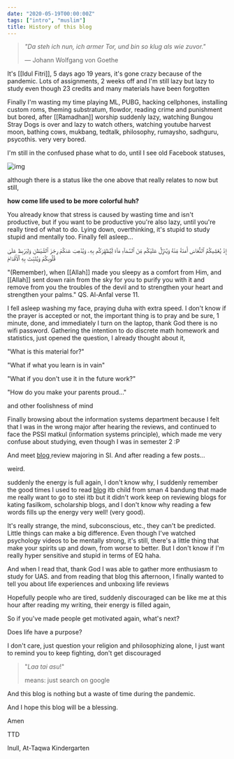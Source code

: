 ```yaml
---
date: "2020-05-19T00:00:00Z"
tags: ["intro", "muslim"]
title: History of this blog
---
```




> *"Da steh ich nun, ich armer Tor,
> und bin so klug als wie zuvor."*
>
> ― Johann Wolfgang von Goethe



It's [[Idul Fitri]], 5 days ago 19 years, it's gone crazy because of the pandemic. Lots of assignments, 2 weeks off and I'm still lazy but lazy to study even though 23 credits and many materials have been forgotten

Finally I'm wasting my time playing ML, PUBG, hacking cellphones, installing custom roms, theming substratum, flowdor, reading crime and punishment but bored, after [[Ramadhan]] worship suddenly lazy, watching Bungou Stray Dogs is over and lazy to watch others, watching youtube harvest moon, bathing cows, mukbang, tedtalk, philosophy, rumaysho, sadhguru, psycothis. very very bored.

I'm still in the confused phase what to do, until I see old Facebook statuses,

![img](https://catatankemalasan.files.wordpress.com/2020/05/screenshot_20190831-0935322.png?w=1024)

although there is a status like the one above that really relates to now but still,

**how come life used to be more colorful huh?**

You already know that stress is caused by wasting time and isn't productive, but if you want to be productive you're also lazy, until you're really tired of what to do. Lying down, overthinking, it's stupid to study stupid and mentally too. Finally fell asleep...



إِذْ يُغَشِّيكُمُ ٱلنُّعَاسَ أَمَنَةً مِّنْهُ وَيُنَزِّلُ عَلَيْكُم مِّنَ ٱلسَّمَآءِ مَآءً لِّيُطَهِّرَكُم بِهِۦ وَيُذْهِبَ عَنكُمْ رِجْزَ ٱلشَّيْطَٰنِ وَلِيَرْبِطَ عَلَىٰ قُلُوبِكُمْ وَيُثَبِّتَ بِهِ ٱلْأَقْدَامَ



"(Remember), when [[Allah]] made you sleepy as a comfort from Him, and [[Allah]] sent down rain from the sky for you to purify you with it and remove from you the troubles of the devil and to strengthen your heart and strengthen your palms." QS. Al-Anfal verse 11.



I fell asleep washing my face, praying duha with extra speed. I don't know if the prayer is accepted or not, the important thing is to pray and be sure, 1 minute, done, and immediately I turn on the laptop, thank God there is no wifi password. Gathering the intention to do discrete math homework and statistics, just opened the question, I already thought about it,

"What is this material for?"

"What if what you learn is in vain"

"What if you don't use it in the future work?"

"How do you make your parents proud..."

and other foolishness of mind



Finally browsing about the information systems department because I felt that I was in the wrong major after hearing the reviews, and continued to face the PSSI matkul (information systems principle), which made me very confuse about studying, even though I was in semester 2 :P

And meet [blog ](http://annisaaurelia.wordpress.com/) review majoring in SI. And after reading a few posts...

weird.

suddenly the energy is full again, I don't know why, I suddenly remember the good times I used to read [blog](https://www.gilang-[[Ramadhan]].id) itb child from sman 4 bandung that made me really want to go to stei itb but it didn't work keep on reviewing blogs for kating fasilkom, scholarship blogs, and I don't know why reading a few words fills up the energy very well! (very good).

It's really strange, the mind, subconscious, etc., they can't be predicted. Little things can make a big difference. Even though I've watched psychology videos to be mentally strong, it's still, there's a little thing that make your spirits up and down, from worse to better. But I don't know if I'm really hyper sensitive and stupid in terms of EQ haha.

And when I read that, thank God I was able to gather more enthusiasm to study for UAS. and from reading that blog this afternoon, I finally wanted to tell you about life experiences and unboxing life reviews

Hopefully people who are tired, suddenly discouraged can be like me at this hour after reading my writing, their energy is filled again,

So if you've made people get motivated again, what's next?

Does life have a purpose?

I don't care, just question your religion and philosophizing alone, I just want to remind you to keep fighting, don't get discouraged

> "*Laa tai asu*!"
>
> means: just search on google

And this blog is nothing but a waste of time during the pandemic.

And I hope this blog will be a blessing.

Amen



TTD

Inull, At-Taqwa Kindergarten
